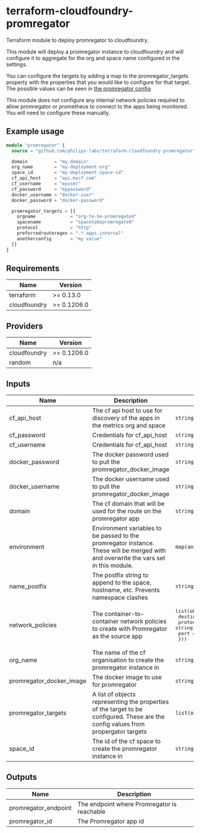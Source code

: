 # terraform-cloudfoundry-promregator

Terraform module to deploy promregator to cloudfoundry.

This module will deploy a promregator instance to cloudfoundry and will configure it to aggregate for the org and space name configured in the settings.

You can configure the targets by adding a map to the promregator_targets property with the properties that you would like to configure for that target. The possible values can be seen in [the promregator config](https://github.com/promregator/promregator/blob/master/docs/config.md)

This module does not configure any internal network policies required to allow promregator or prometheus to connect to the apps being monitored. You will need to configure these manually.

## Example usage

```tf
module "promregator" {
  source = "github.com/philips-labs/terraform-cloudfoundry-promregator"

  domain          = "my.domain"
  org_name        = "my-deployment-org"
  space_id        = "my-deployment-space-id"
  cf_api_host     = "api.mycf.com"
  cf_username     = "myuser"
  cf_password     = "mypassword"
  docker_username = "docker-user"
  docker_password = "docker-password"

  promregator_targets = [{
    orgname             = "org-to-be-promregated"
    spacename           = "spacetobepromregated"
    protocol            = "http"
    preferredrouteregex = ".*.apps.internal"
    anotherconfig       = "my value"
  }]
}
```

## Requirements

| Name         | Version     |
| ------------ | ----------- |
| terraform    | >= 0.13.0   |
| cloudfoundry | >= 0.1206.0 |

## Providers

| Name         | Version     |
| ------------ | ----------- |
| cloudfoundry | >= 0.1206.0 |
| random       | n/a         |

## Inputs

| Name                     | Description                                                                                                                          | Type                                                                                                  | Default                           | Required |
| ------------------------ | ------------------------------------------------------------------------------------------------------------------------------------ | ----------------------------------------------------------------------------------------------------- | --------------------------------- | :------: |
| cf_api_host              | The cf api host to use for discovery of the apps in the metrics org and space                                                        | `string`                                                                                              | n/a                               |   yes    |
| cf_password              | Credentials for cf_api_host                                                                                                          | `string`                                                                                              | n/a                               |   yes    |
| cf_username              | Credentials for cf_api_host                                                                                                          | `string`                                                                                              | n/a                               |   yes    |
| docker_password          | The docker password used to pull the promregator_docker_image                                                                        | `string`                                                                                              | `""`                              |    no    |
| docker_username          | The docker username used to pull the promregator_docker_image                                                                        | `string`                                                                                              | `""`                              |    no    |
| domain                   | The cf domain that will be used for the route on the promregator app                                                                 | `string`                                                                                              | `"apps.internal"`                 |    no    |
| environment              | Environment variables to be passed to the promregator instance. These will be merged with and overwrite the vars set in this module. | `map(any)`                                                                                            | `{}`                              |    no    |
| name_postfix             | The postfix string to append to the space, hostname, etc. Prevents namespace clashes                                                 | `string`                                                                                              | `""`                              |    no    |
| network_policies         | The container-to-container network policies to create with Promregator as the source app                                             | <pre>list(object({<br> destination_app = string<br> protocol = string<br> port = string<br> }))</pre> | `[]`                              |    no    |
| org_name                 | The name of the cf organisation to create the promregator instance in                                                                | `string`                                                                                              | n/a                               |   yes    |
| promregator_docker_image | The docker image to use for promregator                                                                                              | `string`                                                                                              | `"promregator/promregator:0.8.5"` |    no    |
| promregator_targets      | A list of objects representing the properties of the target to be configured. These are the config values from propergator targets   | `list(object({}))`                                                                                    | n/a                               |   yes    |
| space_id                 | The id of the cf space to create the promregator instance in                                                                         | `string`                                                                                              | n/a                               |   yes    |

## Outputs

| Name                 | Description                                 |
| -------------------- | ------------------------------------------- |
| promregator_endpoint | The endpoint where Promregator is reachable |
| promregator_id       | The Promregator app id                      |
